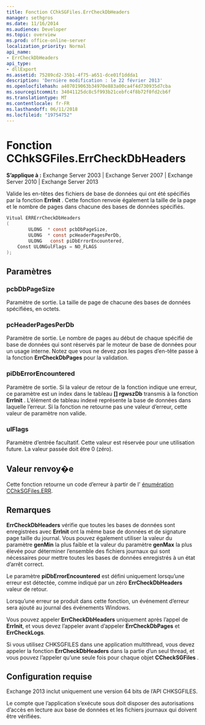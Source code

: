 ```yaml
---
title: Fonction CChkSGFiles.ErrCheckDbHeaders
manager: sethgros
ms.date: 11/16/2014
ms.audience: Developer
ms.topic: overview
ms.prod: office-online-server
localization_priority: Normal
api_name:
- ErrCheckDbHeaders
api_type:
- dllExport
ms.assetid: 75289cd2-35b1-4f75-a651-dce01f1ddda1
description: 'Dernière modification : le 22 février 2013'
ms.openlocfilehash: a407019063b34970e883a00ca4f4d730935d7cba
ms.sourcegitcommit: 34041125dc8c5f993b21cebfc4f8b72f0fd2cb6f
ms.translationtype: MT
ms.contentlocale: fr-FR
ms.lasthandoff: 06/11/2018
ms.locfileid: "19754752"
---
```

# <a name="cchksgfileserrcheckdbheaders-function"></a>Fonction CChkSGFiles.ErrCheckDbHeaders

**S’applique à :** Exchange Server 2003 | Exchange Server 2007 | Exchange Server 2010 | Exchange Server 2013 
  
Valide les en-têtes des fichiers de base de données qui ont été spécifiés par la fonction **ErrInit** . Cette fonction renvoie également la taille de la page et le nombre de pages dans chacune des bases de données spécifiés. 
  
```cs
Vitual ERRErrCheckDbHeaders  
(
        ULONG  * const pcbDbPageSize,
        ULONG  * const pcHeaderPagesPerDb,
        ULONG   const piDbErrorEncountered,
    Const ULONGulFlags = NO_FLAGS
);

```

## <a name="parameters"></a>Paramètres

### <a name="pcbdbpagesize"></a>pcbDbPageSize 
  
Paramètre de sortie. La taille de page de chacune des bases de données spécifiées, en octets.
    
### <a name="pcheaderpagesperdb"></a>pcHeaderPagesPerDb 
  
Paramètre de sortie. Le nombre de pages au début de chaque spécifié de base de données qui sont réservés par le moteur de base de données pour un usage interne. Notez que vous ne devez *pas* les pages d’en-tête passe à la fonction **ErrCheckDbPages** pour la validation. 
    
### <a name="pidberrorencountered"></a>piDbErrorEncountered
  
Paramètre de sortie. Si la valeur de retour de la fonction indique une erreur, ce paramètre est un index dans le tableau **[] rgwszDb** transmis à la fonction **ErrInit** . L’élément de tableau indexé représente la base de données dans laquelle l’erreur. Si la fonction ne retourne pas une valeur d’erreur, cette valeur de paramètre non valide. 
    
### <a name="ulflags"></a>ulFlags 
  
Paramètre d’entrée facultatif. Cette valeur est réservée pour une utilisation future. La valeur passée doit être 0 (zéro).
    
## <a name="return-value"></a>Valeur renvoy�e

Cette fonction retourne un code d’erreur à partir de l' [énumération CChkSGFiles.ERR](cchksgfiles-err-enumeration.md).
  
## <a name="remarks"></a>Remarques

**ErrCheckDbHeaders** vérifie que toutes les bases de données sont enregistrées avec **ErrInit** ont la même base de données et de signature page taille du journal. Vous pouvez également utiliser la valeur du paramètre **genMin** la plus faible et la valeur du paramètre **genMax** la plus élevée pour déterminer l’ensemble des fichiers journaux qui sont nécessaires pour mettre toutes les bases de données enregistrés à un état d’arrêt correct. 
  
Le paramètre **piDbErrorEncountered** est défini uniquement lorsqu’une erreur est détectée, comme indiqué par un zéro **ErrCheckDbHeaders** valeur de retour. 
  
Lorsqu’une erreur se produit dans cette fonction, un événement d’erreur sera ajouté au journal des événements Windows.
  
Vous pouvez appeler **ErrCheckDbHeaders** uniquement après l’appel de **ErrInit**, et vous devez l’appeler avant d’appeler **ErrCheckDbPages** et **ErrCheckLogs**.
  
Si vous utilisez CHKSGFILES dans une application multithread, vous devez appeler la fonction **ErrCheckDbHeaders** dans la partie d’un seul thread, et vous pouvez l’appeler qu’une seule fois pour chaque objet **CCheckSGFiles** . 
  
## <a name="requirements"></a>Configuration requise

Exchange 2013 inclut uniquement une version 64 bits de l’API CHKSGFILES.
  
Le compte que l’application s’exécute sous doit disposer des autorisations d’accès en lecture aux base de données et les fichiers journaux qui doivent être vérifiées.
  


